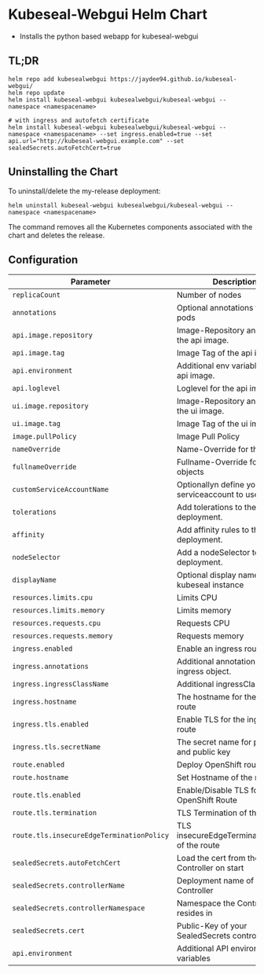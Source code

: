 # Kubeseal-Webgui Helm Chart

* Installs the python based webapp for kubeseal-webgui

## TL;DR
```console
helm repo add kubesealwebgui https://jaydee94.github.io/kubeseal-webgui/
helm repo update
helm install kubeseal-webgui kubesealwebgui/kubeseal-webgui --namespace <namespacename>

# with ingress and autofetch certificate
helm install kubeseal-webgui kubesealwebgui/kubeseal-webgui --namespace <namespacename> --set ingress.enabled=true --set api.url="http://kubeseal-webgui.example.com" --set sealedSecrets.autoFetchCert=true
```

## Uninstalling the Chart

To uninstall/delete the my-release deployment:

```console
helm uninstall kubeseal-webgui kubesealwebgui/kubeseal-webgui --namespace <namespacename>
```

The command removes all the Kubernetes components associated with the chart and deletes the release.

## Configuration

| Parameter                                 | Description                                       | Default                       |
| ----------------------------------------- | ------------------------------------------------- | ----------------------------- |
| `replicaCount`                            | Number of nodes                                   | `1`                           |
| `annotations`                             | Optional annotations for the pods                 | `{}`                          |
| `api.image.repository`                    | Image-Repository and name of the api image.       | `kubesealwebgui/api`          |
| `api.image.tag`                           | Image Tag of the api image.                       | `4.2.5`                       |
| `api.environment`                         | Additional env variables for the api image.       | `{}`                          |
| `api.loglevel`                            | Loglevel for the api image.                       | `INFO`                        |
| `ui.image.repository`                     | Image-Repository and name of the ui image.        | `kubesealwebgui/ui`           |
| `ui.image.tag`                            | Image Tag of the ui image.                        | `4.2.5`                       |
| `image.pullPolicy`                        | Image Pull Policy                                 | `Always`                      |
| `nameOverride`                            | Name-Override for the objects                     | `""`                          |
| `fullnameOverride`                        | Fullname-Override for the objects                 | `""`                          |
| `customServiceAccountName`                | Optionallyn define your own serviceaccount to use | `true`                        |
| `tolerations`                             | Add tolerations to the deployment.                | `[]`                          |
| `affinity`                                | Add affinity rules to the deployment.             | `{}`                          |
| `nodeSelector`                            | Add a nodeSelector to the deployment.             | `{}`                          |
| `displayName`                             | Optional display name for the kubeseal instance   | `""`                          |
| `resources.limits.cpu`                    | Limits CPU                                        | `100m`                        |
| `resources.limits.memory`                 | Limits memory                                     | `256Mi`                       |
| `resources.requests.cpu`                  | Requests CPU                                      | `20m`                         |
| `resources.requests.memory`               | Requests memory                                   | `20m`                         |
| `ingress.enabled`                         | Enable an ingress route                           | `false`                       |
| `ingress.annotations`                     | Additional annotations for the ingress object.    | `{}`                          |
| `ingress.ingressClassName`                | Additional ingressClassName.                      | `""`                          |
| `ingress.hostname`                        | The hostname for the ingress route                | `kubeseal-webgui.example.com` |
| `ingress.tls.enabled`                     | Enable TLS for the ingress route                  | `false`                       |
| `ingress.tls.secretName`                  | The secret name for private and public key        | `""`                          |
| `route.enabled`                           | Deploy OpenShift route                            | `false`                       |
| `route.hostname`                          | Set Hostname of the route                         | `""`                          |
| `route.tls.enabled`                       | Enable/Disable TLS for OpenShift Route            | `true`                        |
| `route.tls.termination`                   | TLS Termination of the route                      | `""`                          |
| `route.tls.insecureEdgeTerminationPolicy` | TLS insecureEdgeTerminationPolicy of the route    | `""`                          |
| `sealedSecrets.autoFetchCert`             | Load the cert from the Controller on start        | `false`                       |
| `sealedSecrets.controllerName`            | Deployment name of the Controller                 | `sealed-secrets-controller`   |
| `sealedSecrets.controllerNamespace`       | Namespace the Controller resides in               | `kube-system`                 |
| `sealedSecrets.cert`                      | Public-Key of your SealedSecrets controller       | `""`                          |
| `api.environment`                         | Additional API environment variables              | `{}`                          |
